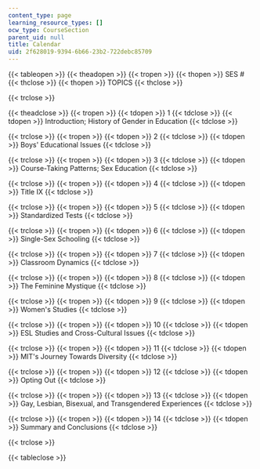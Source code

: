 ```yaml
---
content_type: page
learning_resource_types: []
ocw_type: CourseSection
parent_uid: null
title: Calendar
uid: 2f628019-9394-6b66-23b2-722debc85709
---
```


{{< tableopen >}}
{{< theadopen >}}
{{< tropen >}}
{{< thopen >}}
SES #
{{< thclose >}}
{{< thopen >}}
TOPICS
{{< thclose >}}

{{< trclose >}}

{{< theadclose >}}
{{< tropen >}}
{{< tdopen >}}
1
{{< tdclose >}}
{{< tdopen >}}
Introduction; History of Gender in Education
{{< tdclose >}}

{{< trclose >}}
{{< tropen >}}
{{< tdopen >}}
2
{{< tdclose >}}
{{< tdopen >}}
Boys' Educational Issues
{{< tdclose >}}

{{< trclose >}}
{{< tropen >}}
{{< tdopen >}}
3
{{< tdclose >}}
{{< tdopen >}}
Course-Taking Patterns; Sex Education
{{< tdclose >}}

{{< trclose >}}
{{< tropen >}}
{{< tdopen >}}
4
{{< tdclose >}}
{{< tdopen >}}
Title IX
{{< tdclose >}}

{{< trclose >}}
{{< tropen >}}
{{< tdopen >}}
5
{{< tdclose >}}
{{< tdopen >}}
Standardized Tests
{{< tdclose >}}

{{< trclose >}}
{{< tropen >}}
{{< tdopen >}}
6
{{< tdclose >}}
{{< tdopen >}}
Single-Sex Schooling
{{< tdclose >}}

{{< trclose >}}
{{< tropen >}}
{{< tdopen >}}
7
{{< tdclose >}}
{{< tdopen >}}
Classroom Dynamics
{{< tdclose >}}

{{< trclose >}}
{{< tropen >}}
{{< tdopen >}}
8
{{< tdclose >}}
{{< tdopen >}}
The Feminine Mystique
{{< tdclose >}}

{{< trclose >}}
{{< tropen >}}
{{< tdopen >}}
9
{{< tdclose >}}
{{< tdopen >}}
Women's Studies
{{< tdclose >}}

{{< trclose >}}
{{< tropen >}}
{{< tdopen >}}
10
{{< tdclose >}}
{{< tdopen >}}
ESL Studies and Cross-Cultural Issues
{{< tdclose >}}

{{< trclose >}}
{{< tropen >}}
{{< tdopen >}}
11
{{< tdclose >}}
{{< tdopen >}}
MIT's Journey Towards Diversity
{{< tdclose >}}

{{< trclose >}}
{{< tropen >}}
{{< tdopen >}}
12
{{< tdclose >}}
{{< tdopen >}}
Opting Out
{{< tdclose >}}

{{< trclose >}}
{{< tropen >}}
{{< tdopen >}}
13
{{< tdclose >}}
{{< tdopen >}}
Gay, Lesbian, Bisexual, and Transgendered Experiences
{{< tdclose >}}

{{< trclose >}}
{{< tropen >}}
{{< tdopen >}}
14
{{< tdclose >}}
{{< tdopen >}}
Summary and Conclusions
{{< tdclose >}}

{{< trclose >}}

{{< tableclose >}}